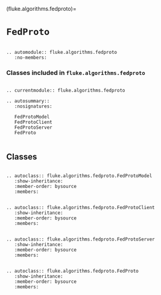 (fluke.algorithms.fedproto)=

# ``FedProto``

```{eval-rst}

.. automodule:: fluke.algorithms.fedproto
   :no-members:

```


<h3>

Classes included in ``fluke.algorithms.fedproto``

</h3>

```{eval-rst}

.. currentmodule:: fluke.algorithms.fedproto

.. autosummary::
   :nosignatures:

   FedProtoModel
   FedProtoClient
   FedProtoServer
   FedProto
   
```


## Classes


```{eval-rst}

.. autoclass:: fluke.algorithms.fedproto.FedProtoModel
   :show-inheritance:
   :member-order: bysource
   :members: 

```

```{eval-rst}

.. autoclass:: fluke.algorithms.fedproto.FedProtoClient
   :show-inheritance:
   :member-order: bysource
   :members: 

```

```{eval-rst}

.. autoclass:: fluke.algorithms.fedproto.FedProtoServer
   :show-inheritance:
   :member-order: bysource
   :members: 

```

```{eval-rst}

.. autoclass:: fluke.algorithms.fedproto.FedProto
   :show-inheritance:
   :member-order: bysource
   :members: 

```